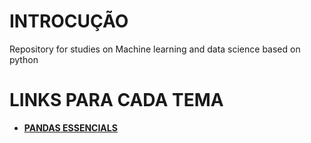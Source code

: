 # INTROCUÇÃO
Repository for studies on Machine learning and data science based on python

# LINKS PARA CADA TEMA

- **[PANDAS ESSENCIALS](https://upraggy.github.io/PY_DATASCIENCE_AND_MACH_LEARN/PANDAS)**

